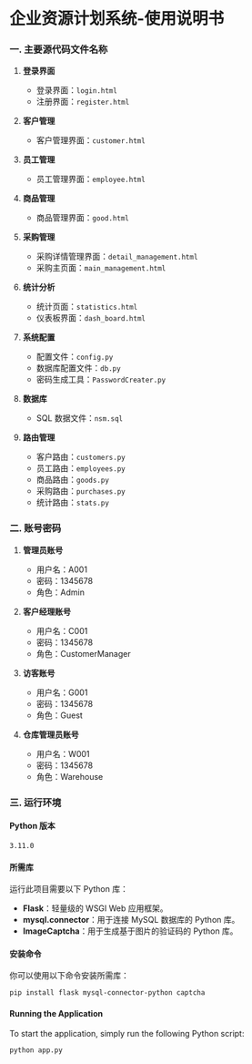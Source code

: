 # 企业资源计划系统-使用说明书

### 一. 主要源代码文件名称

1. **登录界面**
   - 登录界面：`login.html`
   - 注册界面：`register.html`

2. **客户管理**
   - 客户管理界面：`customer.html`

3. **员工管理**
   - 员工管理界面：`employee.html`

4. **商品管理**
   - 商品管理界面：`good.html`

5. **采购管理**
   - 采购详情管理界面：`detail_management.html`
   - 采购主页面：`main_management.html`

6. **统计分析**
   - 统计页面：`statistics.html`
   - 仪表板界面：`dash_board.html`

7. **系统配置**
   - 配置文件：`config.py`
   - 数据库配置文件：`db.py`
   - 密码生成工具：`PasswordCreater.py`

8. **数据库**
   - SQL 数据文件：`nsm.sql`

9. **路由管理**
   - 客户路由：`customers.py`
   - 员工路由：`employees.py`
   - 商品路由：`goods.py`
   - 采购路由：`purchases.py`
   - 统计路由：`stats.py`

### 二. 账号密码

1. **管理员账号**
   - 用户名：A001
   - 密码：1345678
   - 角色：Admin

2. **客户经理账号**
   - 用户名：C001
   - 密码：1345678
   - 角色：CustomerManager

3. **访客账号**
   - 用户名：G001
   - 密码：1345678
   - 角色：Guest

4. **仓库管理员账号**
   - 用户名：W001
   - 密码：1345678
   - 角色：Warehouse

### 三. 运行环境

#### Python 版本

```
3.11.0
```

#### 所需库

运行此项目需要以下 Python 库：

- **Flask**：轻量级的 WSGI Web 应用框架。
- **mysql.connector**：用于连接 MySQL 数据库的 Python 库。
- **ImageCaptcha**：用于生成基于图片的验证码的 Python 库。

#### 安装命令

你可以使用以下命令安装所需库：

```bash
pip install flask mysql-connector-python captcha
```

#### Running the Application

To start the application, simply run the following Python script:

```bash
python app.py
```
